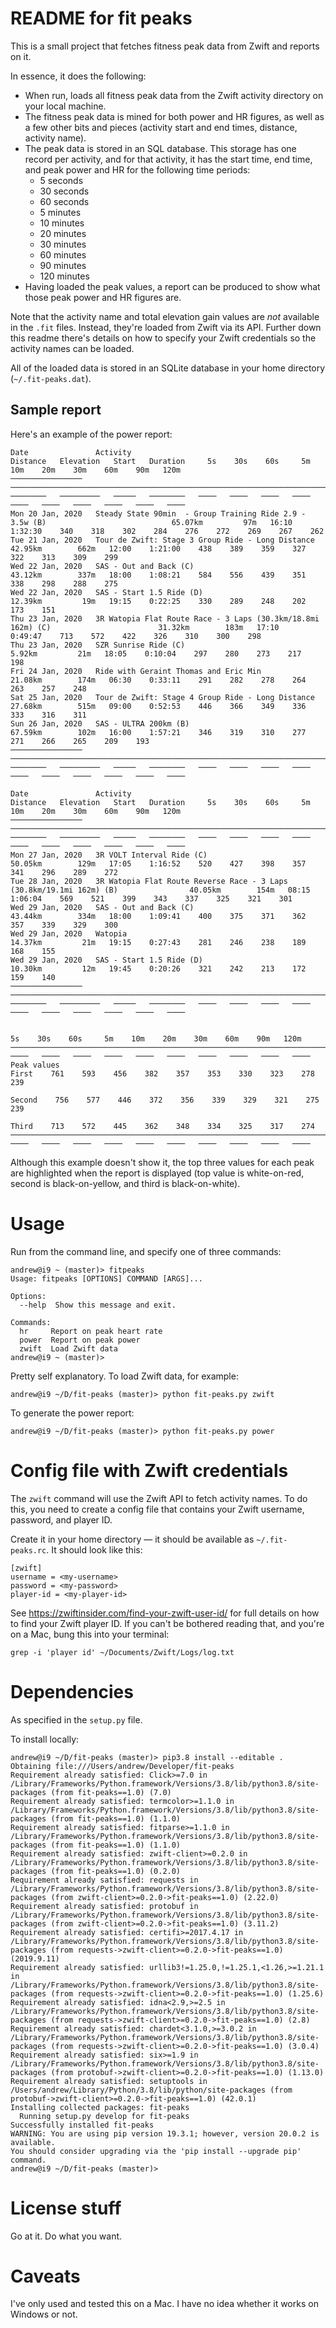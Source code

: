 # README for fit peaks

This is a small project that fetches fitness peak data from Zwift and reports on it.

In essence, it does the following:

- When run, loads all fitness peak data from the Zwift activity directory on your local machine.
- The fitness peak data is mined for both power and HR figures, as well as a few other bits and pieces (activity start and end times, distance, activity name).
- The peak data is stored in an SQL database. This storage has one record per activity, and for that activity, it has the start time, end time, and peak power and HR for the following time periods:
    - 5 seconds
    - 30 seconds
    - 60 seconds
    - 5 minutes
    - 10 minutes
    - 20 minutes
    - 30 minutes
    - 60 minutes
    - 90 minutes
    - 120 minutes
- Having loaded the peak values, a report can be produced to show what those peak power and HR figures are. 

Note that the activity name and total elevation gain values are *not* available in the `.fit` files. Instead, they're loaded from Zwift via its API. Further down this readme there's details on how to specify your Zwift credentials so the activity names can be loaded.

All of the loaded data is stored in an SQLite database in your home directory (`~/.fit-peaks.dat`).

## Sample report

Here's an example of the power report:

```
Date               Activity                                                                           Distance   Elevation   Start   Duration     5s    30s    60s     5m    10m    20m    30m    60m    90m   120m
────────────────   ────────────────────────────────────────────────────────────────────────────────   ────────   ─────────   ─────   ────────   ────   ────   ────   ────   ────   ────   ────   ────   ────   ────
Mon 20 Jan, 2020   Steady State 90min  - Group Training Ride 2.9 - 3.5w (B)                            65.07km         97m   16:10    1:32:30    340    318    302    284    276    272    269    267    262
Tue 21 Jan, 2020   Tour de Zwift: Stage 3 Group Ride - Long Distance                                   42.95km        662m   12:00    1:21:00    438    389    359    327    322    313    309    299
Wed 22 Jan, 2020   SAS - Out and Back (C)                                                              43.12km        337m   18:00    1:08:21    584    556    439    351    338    298    288    275
Wed 22 Jan, 2020   SAS - Start 1.5 Ride (D)                                                            12.39km         19m   19:15    0:22:25    330    289    248    202    173    151
Thu 23 Jan, 2020   3R Watopia Flat Route Race - 3 Laps (30.3km/18.8mi 162m) (C)                        31.32km        183m   17:10    0:49:47    713    572    422    326    310    300    298
Thu 23 Jan, 2020   SZR Sunrise Ride (C)                                                                 5.92km         21m   18:05    0:10:04    297    280    273    217    198
Fri 24 Jan, 2020   Ride with Geraint Thomas and Eric Min                                               21.08km        174m   06:30    0:33:11    291    282    278    264    263    257    248
Sat 25 Jan, 2020   Tour de Zwift: Stage 4 Group Ride - Long Distance                                   27.68km        515m   09:00    0:52:53    446    366    349    336    333    316    311
Sun 26 Jan, 2020   SAS - ULTRA 200km (B)                                                               67.59km        102m   16:00    1:57:21    346    319    310    277    271    266    265    209    193
────────────────   ────────────────────────────────────────────────────────────────────────────────   ────────   ─────────   ─────   ────────   ────   ────   ────   ────   ────   ────   ────   ────   ────   ────

Date               Activity                                                                           Distance   Elevation   Start   Duration     5s    30s    60s     5m    10m    20m    30m    60m    90m   120m
────────────────   ────────────────────────────────────────────────────────────────────────────────   ────────   ─────────   ─────   ────────   ────   ────   ────   ────   ────   ────   ────   ────   ────   ────
Mon 27 Jan, 2020   3R VOLT Interval Ride (C)                                                           50.05km        129m   17:05    1:16:52    520    427    398    357    341    296    289    272
Tue 28 Jan, 2020   3R Watopia Flat Route Reverse Race - 3 Laps (30.8km/19.1mi 162m) (B)                40.05km        154m   08:15    1:06:04    569    521    399    343    337    325    321    301
Wed 29 Jan, 2020   SAS - Out and Back (C)                                                              43.44km        334m   18:00    1:09:41    400    375    371    362    357    339    329    300
Wed 29 Jan, 2020   Watopia                                                                             14.37km         21m   19:15    0:27:43    281    246    238    189    168    155
Wed 29 Jan, 2020   SAS - Start 1.5 Ride (D)                                                            10.30km         12m   19:45    0:20:26    321    242    213    172    159    140
────────────────   ────────────────────────────────────────────────────────────────────────────────   ────────   ─────────   ─────   ────────   ────   ────   ────   ────   ────   ────   ────   ────   ────   ────

                                                                                                                                                  5s    30s    60s     5m    10m    20m    30m    60m    90m   120m
─────────────────────────────────────────────────────────────────────────────────────────────────────────────────────────────────────────────   ────   ────   ────   ────   ────   ────   ────   ────   ────   ────
Peak values                                                                                                                             First    761    593    456    382    357    353    330    323    278    239
                                                                                                                                       Second    756    577    446    372    356    339    329    321    275    239
                                                                                                                                        Third    713    572    445    362    348    334    325    317    274
─────────────────────────────────────────────────────────────────────────────────────────────────────────────────────────────────────────────   ────   ────   ────   ────   ────   ────   ────   ────   ────   ────
```

Although this example doesn't show it, the top three values for each peak are highlighted when the report is displayed (top value is white-on-red, second is black-on-yellow, and third is black-on-white).

# Usage

Run from the command line, and specify one of three commands:

```
andrew@i9 ~ (master)> fitpeaks
Usage: fitpeaks [OPTIONS] COMMAND [ARGS]...

Options:
  --help  Show this message and exit.

Commands:
  hr     Report on peak heart rate
  power  Report on peak power
  zwift  Load Zwift data
andrew@i9 ~ (master)>
```

Pretty self explanatory. To load Zwift data, for example:

    andrew@i9 ~/D/fit-peaks (master)> python fit-peaks.py zwift
    
To generate the power report:

    andrew@i9 ~/D/fit-peaks (master)> python fit-peaks.py power

# Config file with Zwift credentials

The `zwift` command will use the Zwift API to fetch activity names. To do this, you need to create a config file that contains your Zwift username, password, and player ID.

Create it in your home directory — it should be available as `~/.fit-peaks.rc`. It should look like this:

    [zwift]
    username = <my-username>
    password = <my-password>
    player-id = <my-player-id>
    
See https://zwiftinsider.com/find-your-zwift-user-id/ for full details on how to find your Zwift player ID. If you can't be bothered reading that, and you're on a Mac, bung this into your terminal:

    grep -i 'player id' ~/Documents/Zwift/Logs/log.txt

# Dependencies

As specified in the `setup.py` file.

To install locally:

```
andrew@i9 ~/D/fit-peaks (master)> pip3.8 install --editable .
Obtaining file:///Users/andrew/Developer/fit-peaks
Requirement already satisfied: Click>=7.0 in /Library/Frameworks/Python.framework/Versions/3.8/lib/python3.8/site-packages (from fit-peaks==1.0) (7.0)
Requirement already satisfied: termcolor>=1.1.0 in /Library/Frameworks/Python.framework/Versions/3.8/lib/python3.8/site-packages (from fit-peaks==1.0) (1.1.0)
Requirement already satisfied: fitparse>=1.1.0 in /Library/Frameworks/Python.framework/Versions/3.8/lib/python3.8/site-packages (from fit-peaks==1.0) (1.1.0)
Requirement already satisfied: zwift-client>=0.2.0 in /Library/Frameworks/Python.framework/Versions/3.8/lib/python3.8/site-packages (from fit-peaks==1.0) (0.2.0)
Requirement already satisfied: requests in /Library/Frameworks/Python.framework/Versions/3.8/lib/python3.8/site-packages (from zwift-client>=0.2.0->fit-peaks==1.0) (2.22.0)
Requirement already satisfied: protobuf in /Library/Frameworks/Python.framework/Versions/3.8/lib/python3.8/site-packages (from zwift-client>=0.2.0->fit-peaks==1.0) (3.11.2)
Requirement already satisfied: certifi>=2017.4.17 in /Library/Frameworks/Python.framework/Versions/3.8/lib/python3.8/site-packages (from requests->zwift-client>=0.2.0->fit-peaks==1.0) (2019.9.11)
Requirement already satisfied: urllib3!=1.25.0,!=1.25.1,<1.26,>=1.21.1 in /Library/Frameworks/Python.framework/Versions/3.8/lib/python3.8/site-packages (from requests->zwift-client>=0.2.0->fit-peaks==1.0) (1.25.6)
Requirement already satisfied: idna<2.9,>=2.5 in /Library/Frameworks/Python.framework/Versions/3.8/lib/python3.8/site-packages (from requests->zwift-client>=0.2.0->fit-peaks==1.0) (2.8)
Requirement already satisfied: chardet<3.1.0,>=3.0.2 in /Library/Frameworks/Python.framework/Versions/3.8/lib/python3.8/site-packages (from requests->zwift-client>=0.2.0->fit-peaks==1.0) (3.0.4)
Requirement already satisfied: six>=1.9 in /Library/Frameworks/Python.framework/Versions/3.8/lib/python3.8/site-packages (from protobuf->zwift-client>=0.2.0->fit-peaks==1.0) (1.13.0)
Requirement already satisfied: setuptools in /Users/andrew/Library/Python/3.8/lib/python/site-packages (from protobuf->zwift-client>=0.2.0->fit-peaks==1.0) (42.0.1)
Installing collected packages: fit-peaks
  Running setup.py develop for fit-peaks
Successfully installed fit-peaks
WARNING: You are using pip version 19.3.1; however, version 20.0.2 is available.
You should consider upgrading via the 'pip install --upgrade pip' command.
andrew@i9 ~/D/fit-peaks (master)>
```

# License stuff

Go at it. Do what you want.

# Caveats

I've only used and tested this on a Mac. I have no idea whether it works on Windows or not.
